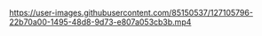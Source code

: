 

https://user-images.githubusercontent.com/85150537/127105796-22b70a00-1495-48d8-9d73-e807a053cb3b.mp4

